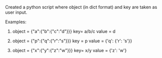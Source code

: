 Created a python script where object (in dict format) and key are taken as user input.

Examples:
1. object = {"a":{"b":{"c":"d"}}} 
   key= a/b/c 
   value = d 

2. object = {"p":{"q":{"r":"s"}}} 
   key = p 
   value = {'q': {'r': 's'}}

3. object = {"x":{"y":{"z":"w"}}}
   key= x/y
   value = {'z': 'w'}

